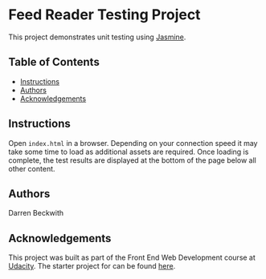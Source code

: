 # Feed Reader Testing Project

This project demonstrates unit testing using [Jasmine](https://jasmine.github.io).

## Table of Contents

- [Instructions](#instructions)
- [Authors](#authors)
- [Acknowledgements](#acknowledgements)

## Instructions

Open `index.html` in a browser.  Depending on your connection speed it may take some time to load as additional assets are required. Once loading is complete, the test results are displayed at the bottom of the page below all other content.

## Authors

Darren Beckwith

## Acknowledgements

This project was built as part of the Front End Web Development course at [Udacity](https://www.udacity.com).  The starter project for can be found [here](https://github.com/udacity/frontend-nanodegree-feedreader).